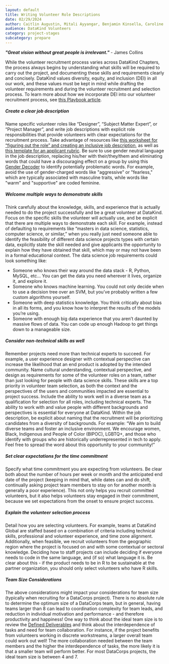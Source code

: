 ```yaml
---
layout: default
title: Writing Volunteer Role Descriptions
date: 02/29/2024
author: Caitlin Augustin, Mitali Ayyangar, Benjamin Kinsella, Caroline Charrow, Emily Yelverton, Shanna Lee, Manojit Nandi, Nelsa Peña, Daniel Nissani, Mallory Sheff, Rachel Wells, Martijn Wieriks
audience: DataKind Volunteers
category: project-stages
subcategory: prepare
---
```


***"Great vision without great people is irrelevant."*** \- James Collins


While the volunteer recruitment process varies across DataKind Chapters, the process always begins by understanding what skills will be required to carry out the project, and documenting these skills and requirements clearly and concisely. DataKind values diversity, equity, and inclusion (DEI) in all our work, and these values must be kept in mind while drafting the volunteer requirements and during the volunteer recruitment and selection process. To learn more about how we incorporate DEI into our volunteer recruitment process, see  [this Playbook article](/project-stages/prepare/diversity_and_ethics_in_volunteer_team_selection).


##### Create a clear job description


Name specific volunteer roles like “Designer”, “Subject Matter Expert”, or “Project Manager”, and write job descriptions with explicit role responsibilities that provide volunteers with clear expectations for the recruitment process. Take advantage of resources like [this worksheet for “figuring out the role” and creating an inclusive job description](https://www.managementcenter.org/resources/figuring-role-sample-worksheet/), as well as [this template for an applicant rubric](https://www.managementcenter.org/resources/hiring-rubric-starter-kit/). Be sure to use gender neutral language in the job description, replacing his/her with their/they/them and eliminating words that could have a discouraging effect on a group by using this [Gender Decoder](http://gender-decoder.katmatfield.com/) to identify potentially problematic words. For example, avoid the use of gender\-charged words like "aggressive" or "fearless," which are typically associated with masculine traits, while words like "warm" and "supportive" are coded feminine.


##### Welcome multiple ways to demonstrate skills


Think carefully about the knowledge, skills, and experience that is actually needed to do the project successfully and be a great volunteer at DataKind. Focus on the specific skills the volunteer will actually use, and be explicit that there are multiple ways to demonstrate each skill. For example, instead of defaulting to requirements like “masters in data science, statistics, computer science, or similar,” when you really just need someone able to identify the feasibility of different data science projects types with certain data, explicitly state the skill needed and give applicants the opportunity to explain how they have obtained that skill, which may or may not have been in a formal educational context. The data science job requirements could look something like:


* Someone who knows their way around the data stack \- R, Python, MySQL, etc... You can get the data you need wherever it lives, organize it, and explore it.
* Someone who knows machine learning. You could not only decide when to use a decision tree over an SVM, but you’ve probably written a few custom algorithms yourself.
* Someone with deep statistics knowledge. You think critically about bias in all its forms, and you know how to interpret the results of the models you’re using.
* Someone with enough big data experience that you aren’t daunted by massive flows of data. You can code up enough Hadoop to get things down to a manageable size.


##### Consider non\-technical skills as well


Remember projects need more than technical experts to succeed. For example, a user experience designer with contextual perspective can increase the likelihood that an end product is adopted by the intended community. Name cultural understanding, contextual perspective, and design as requirements for some of the volunteer roles on a team, rather than just looking for people with data science skills. These skills are a top priority in volunteer team selection, as both the context and the perspectives of the users and communities impacted are essential to project success. Include the ability to work well in a diverse team as a qualification for selection for all roles, including technical experts. The ability to work with and value people with different backgrounds and perspectives is essential for everyone at DataKind. Within the job description, be explicit about naming that the recruitment will be prioritizing candidates from a diversity of backgrounds. For example: “We aim to build diverse teams and foster an inclusive environment. We encourage women, Black, Indigenous and People of Color (BIPOC), LGBTQ\+, and those who identify with groups who are historically underrepresented in tech to apply. Feel free to spread the word about this opportunity to your community!”


##### Set clear expectations for the time commitment


Specify what time commitment you are expecting from volunteers. Be clear both about the number of hours per week or month and the anticipated end date of the project (keeping in mind that, while dates can and do shift, continually asking project team members to stay on for another month is generally a poor experience). This not only helps you recruit committed volunteers, but it also helps volunteers stay engaged in their commitment, because we set expectations from the onset to ensure project success. 


##### Explain the volunteer selection process


Detail how you are selecting volunteers. For example, teams at DataKind Global are staffed based on a combination of criteria including technical skills, professional and volunteer experience, and time zone alignment. Additionally, when feasible, we recruit volunteers from the geographic region where the project is focused on and with some contextual or sectoral knowledge. Deciding how to staff projects can include deciding if everyone needs to code in the same language, and (if so) what language it is. Be clear about this \- if the product needs to be in R to be sustainable at the partner organization, you should only select volunteers who have R skills. 


##### Team Size Considerations


The above considerations might impact your considerations for team size (typically when recruiting for a DataCorps project). There is no absolute rule to determine the optimum size of a DataCorps team, but in general, having teams larger than 8 can lead to coordination complexity for team leads, and reduction in individual motivation and performance \- and therefore productivity and happiness! One way to think about the ideal team size is to review the [Defined Deliverables](/project-stages/design/the_project_brief_and_defining_your_deliverables) and think about the interdependence of tasks and need for team collaboration. For instance, if the project benefits from volunteers working in discrete workstreams, a larger overall team could work out well! The more collaboration needed between the team members and the higher the interdependence of tasks, the more likely it is that a smaller team will perform better. For most DataCorps projects, the ideal team size is between 4 and 7\.